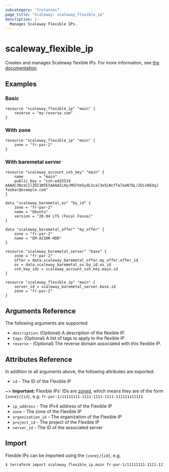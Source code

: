 ```yaml
---
subcategory: "Instances"
page_title: "Scaleway: scaleway_flexible_ip"
description: |-
  Manages Scaleway Flexible IPs.
---
```


# scaleway_flexible_ip

Creates and manages Scaleway flexible IPs.
For more information, see [the documentation](https://developers.scaleway.com/en/products/flexible-ip/api).

## Examples

### Basic

```hcl
resource "scaleway_flexible_ip" "main" {
    reverse = "my-reverse.com"
}
```

### With zone

```hcl
resource "scaleway_flexible_ip" "main" {
    zone = "fr-par-2"
}
```

### With baremetal server

```hcl
resource "scaleway_account_ssh_key" "main" {
    name 	   = "main"
    public_key = "ssh-ed25519 AAAAC3NzaC1lZDI1NTE5AAAAILHy/M5FVm5ydLGcal3e5LNcfTalbeN7QL/ZGCvDEdqJ foobar@example.com"
}

data "scaleway_baremetal_os" "by_id" {
    zone = "fr-par-2"
    name = "Ubuntu"
    version = "20.04 LTS (Focal Fossa)"						
}

data "scaleway_baremetal_offer" "my_offer" {
    zone = "fr-par-2"
    name = "EM-A210R-HDD"
}	

resource "scaleway_baremetal_server" "base" {
    zone = "fr-par-2"
    offer = data.scaleway_baremetal_offer.my_offer.offer_id
    os = data.scaleway_baremetal_os.by_id.os_id
    ssh_key_ids = scaleway_account_ssh_key.main.id
}

resource "scaleway_flexible_ip" "main" {
	server_id = scaleway_baremetal_server.base.id
	zone = "fr-par-2"
}
```

## Arguments Reference

The following arguments are supported:

- `description`: (Optional) A description of the flexible IP.
- `tags`: (Optional) A list of tags to apply to the flexible IP.
- `reverse` - (Optional) The reverse domain associated with this flexible IP.

## Attributes Reference

In addition to all arguments above, the following attributes are exported:

- `id` - The ID of the Flexible IP

~> **Important:** Flexible IPs' IDs are [zoned](../guides/regions_and_zones.md#resource-ids), which means they are of the form `{zone}/{id}`, e.g. `fr-par-1/11111111-1111-1111-1111-111111111111`

- `ip_address` -  The IPv4 address of the Flexible IP
- `zone` - The zone of the Flexible IP
- `organization_id` - The organization of the Flexible IP
- `project_id` - The project of the Flexible IP
- `server_id` - The ID of the associated server

## Import

Flexible IPs can be imported using the `{zone}/{id}`, e.g.

```bash
$ terraform import scaleway_flexible_ip.main fr-par-1/11111111-1111-1111-1111-111111111111
```
